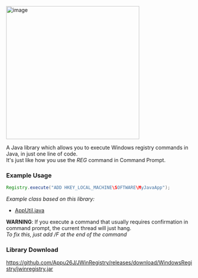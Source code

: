 <img width="360" alt="image" src="https://github.com/Appu26J/JWinRegistry/assets/128838345/f989604b-cfb8-4503-9d29-60ee3b0be99f">

A Java library which allows you to execute Windows registry commands in Java, in just one line of code.  
It's just like how you use the *REG* command in Command Prompt.

### Example Usage
```java
Registry.execute("ADD HKEY_LOCAL_MACHINE\SOFTWARE\MyJavaApp");
```
*Example class based on this library:*
- [AppUtil.java](https://github.com/Appu26J/Softuninstall/blob/main/src/appu26j/utils/AppUtil.java)

**WARNING**: If you execute a command that usually requires confirmation in command prompt, the current thread will just hang.  
*To fix this, just add /F at the end of the command*

### Library Download
https://github.com/Appu26J/JWinRegistry/releases/download/WindowsRegistry/jwinregistry.jar
